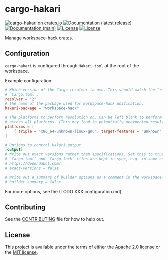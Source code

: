 # cargo-hakari

[![cargo-hakari on crates.io](https://img.shields.io/crates/v/cargo-hakari)](https://crates.io/crates/cargo-hakari) [![Documentation (latest release)](https://docs.rs/cargo-hakari/badge.svg)](https://docs.rs/cargo-hakari/) [![Documentation (main)](https://img.shields.io/badge/docs-main-brightgreen)](https://facebookincubator.github.io/cargo-guppy/rustdoc/cargo-hakari/) [![License](https://img.shields.io/badge/license-Apache-green.svg)](../../LICENSE-APACHE) [![License](https://img.shields.io/badge/license-MIT-green.svg)](../../LICENSE-MIT)

Manage workspace-hack crates.

## Configuration

`cargo-hakari` is configured through `Hakari.toml` at the root of the workspace.

Example configuration:

```toml
# Which version of the Cargo resolver to use. This should match the "resolver" key in
# `Cargo.toml`.
resolver = "2"
# The name of the package used for workspace-hack unification.
hakari-package = "workspace-hack"

# The platforms to perform resolution on. Can be left blank to perform a unified resolution
# across all platforms. (This may lead to potentially unexpected results.)
platforms = [
    { triple = "x86_64-unknown-linux-gnu", target-features = "unknown" }
]

# Options to control Hakari output.
[output]
# Write out exact versions rather than specifications. Set this to true if version numbers in
# `Cargo.toml` and `Cargo.lock` files are kept in sync, e.g. in some configurations of
# https://dependabot.com/.
# exact-versions = false

# Write out a summary of builder options as a comment in the workspace-hack Cargo.toml.
# builder-summary = false
```

For more options, see the (TODO XXX configuration.md).

## Contributing

See the [CONTRIBUTING](../../CONTRIBUTING.md) file for how to help out.

## License

This project is available under the terms of either the [Apache 2.0 license](../../LICENSE-APACHE) or the [MIT
license](../../LICENSE-MIT).

<!--
README.md is generated from README.tpl by cargo readme. To regenerate:

cargo install cargo-readme
cargo readme > README.md
-->
